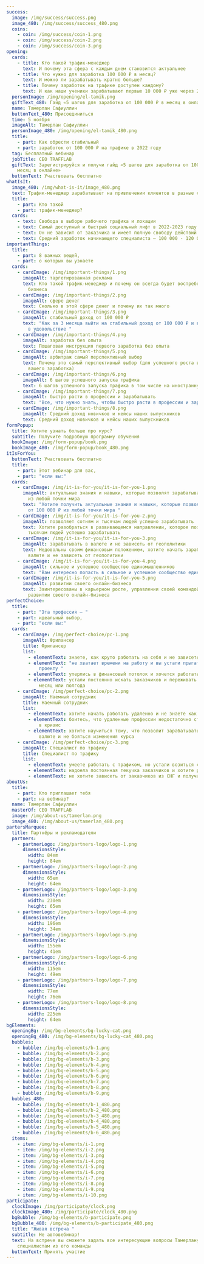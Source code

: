 ```yaml
---
success:
  image: /img/success/success.png
  image_480: /img/success/success_480.png
  coins:
    - coin: /img/success/coin-1.png
    - coin: /img/success/coin-2.png
    - coin: /img/success/coin-3.png
opening:
  cards:
    - title: Кто такой трафик-менеджер
      text: И почему эта сфера с каждым днем становится актуальнее
    - title: Что нужно для заработка 100 000 ₽ в месяц?
      text: И можно ли зарабатывать кратно больше?
    - title: Почему заработок на трафике доступен каждому?
      text: И как наши ученики зарабатывают первые 10 000 ₽ уже через 2 недели
  personImage: /img/opening/el-tamik.png
  giftText_480: Гайд «5 шагов для заработка от 100 000 ₽ в месяц в онлайне»
  name: Тамерлан Сафиуллин
  buttonText_480: Присоединиться
  time: 5 ноября
  imageAlt: Тамерлан Сафиуллин
  personImage_480: /img/opening/el-tamik_480.png
  title:
    - part: Как обрести стабильный
    - part: заработок от 100 000 ₽ на трафике в 2022 году
  tag: Бесплатный вебинар
  jobTitle: CEO TRAFFLAB
  giftText: Зарегистрируйся и получи гайд «5 шагов для заработка от 100 000 ₽ в
    месяц в онлайне»
  buttonText: Участвовать бесплатно
whatIsIt:
  image_480: /img/what-is-it/image_480.png
  text: Трафик-менеджер зарабатывает на привлечении клиентов в разные сферы бизнеса
  title:
    - part: Кто такой
    - part: трафик-менеджер?
  cards:
    - text: Свобода в выборе рабочего графика и локации
    - text: Самый доступный и быстрый социальный лифт в 2022-2023 году!
    - text: Он не зависит от заказчика и имеет полную свободу действий
    - text: Средний заработок начинающего специалиста – 100 000 - 120 000 ₽ в месяц
importantThings:
  title:
    - part: 8 важных вещей,
    - part: о которых вы узнаете
  cards:
    - cardImage: /img/important-things/1.png
      imageAlt: таргетированная реклама
      text: Кто такой трафик-менеджер и почему он всегда будет востребован у крупного
        бизнеса
    - cardImage: /img/important-things/2.png
      imageAlt: сфере денег
      text: Сколько в этой сфере денег и почему их так много
    - cardImage: /img/important-things/3.png
      imageAlt: стабильный доход от 100 000 ₽
      text: "Как за 3 месяца выйти на стабильный доход от 100 000 ₽ и выше и работать
        в удовольствие "
    - cardImage: /img/important-things/4.png
      imageAlt: заработка без опыта
      text: Пошаговая инструкция первого заработка без опыта
    - cardImage: /img/important-things/5.png
      imageAlt: арбитраж самый перспективный выбор
      text: Почему это самый перспективный выбор (для успешного роста в профессии и
        вашего заработка)
    - cardImage: /img/important-things/6.png
      imageAlt: 6 шагов успешного запуска трафика
      text: 6 шагов успешного запуска трафика в том числе на иностранную аудиторию
    - cardImage: /img/important-things/7.png
      imageAlt: быстро расти в профессии и зарабатывать
      text: "Все, что нужно знать, чтобы быстро расти в профессии и зарабатывать "
    - cardImage: /img/important-things/8.png
      imageAlt: Средний доход новичков и кейсы наших выпускников
      text: Средний доход новичков и кейсы наших выпускников
formPopup:
  title: Хотите узнать больше про курс?
  subtitle: Получите подробную программу обучения
  bookImage: /img/form-popup/book.png
  bookImage_480: /img/form-popup/book_480.png
itIsForYou:
  buttonText: Участвовать бесплатно
  title:
    - part: Этот вебинар для вас,
    - part: "если вы:"
  cards:
    - cardImage: /img/it-is-for-you/it-is-for-you-1.png
      imageAlt: актуальные знания и навыки, которые позволят зарабатывать от 100 000 ₽
        из любой точки мира
      text: "Хотите получить актуальные знания и навыки, которые позволят зарабатывать
        от 100 000 ₽ из любой точки мира "
    - cardImage: /img/it-is-for-you/it-is-for-you-2.png
      imageAlt: позволяет сотням и тысячам людей успешно зарабатывать
      text: Хотите разобраться в развивающемся направлении, которое позволяет сотням и
        тысячам людей успешно зарабатывать
    - cardImage: /img/it-is-for-you/it-is-for-you-3.png
      imageAlt: зарабатывать в валюте и не зависеть от геополитики
      text: Недовольны своим финансовым положением, хотите начать зарабатывать в
        валюте и не зависеть от геополитики
    - cardImage: /img/it-is-for-you/it-is-for-you-4.png
      imageAlt: сильное и успешное сообщество единомышленников
      text: "Вам интересно попасть в сильное и успешное сообщество единомышленников "
    - cardImage: /img/it-is-for-you/it-is-for-you-5.png
      imageAlt: развитии своего онлайн-бизнеса
      text: Заинтересованы в карьерном росте, управлении своей командой людей и
        развитии своего онлайн-бизнеса
perfectChoice:
  title:
    - part: "Эта профессия – "
    - part: идеальный выбор,
    - part: "если вы:"
  cards:
    - cardImage: /img/perfect-choice/pc-1.png
      imageAlt: Фрилансер
      title: Фрилансер
      list:
        - elementText: знаете, как круто работать на себя и не зависеть от начальника
        - elementText: "не хватает времени на работу и вы устали прыгать от проекта к
            проекту "
        - elementText: уперлись в финансовый потолок и хочется работать в удовольствие
        - elementText: устали постоянно искать заказчиков и переживать о заработке через
            месяц или полгода
    - cardImage: /img/perfect-choice/pc-2.png
      imageAlt: Наемный сотрудник
      title: Наемный сотрудник
      list:
        - elementText: хотите начать работать удаленно и не знаете как
        - elementText: боитесь, что удаленные профессии недостаточно стабильные - особенно
            в кризис
        - elementText: хотите научиться тому, что позволит зарабатывать тысячи долларов в
            валюте и не бояться изменения курса
    - cardImage: /img/perfect-choice/pc-3.png
      imageAlt: Специалист по трафику
      title: Специалист по трафику
      list:
        - elementText: умеете работать с трафиком, но устали возиться с заказчиками
        - elementText: надоела постоянная текучка заказчиков и хотите работать на себя
        - elementText: не хотите зависеть от заказчиков из СНГ и получать зарплату в рублях
aboutUs:
  title:
    - part: Кто приглашает тебя
    - part: на вебинар?
  name: Тамерлан Сафиуллин
  masterOf: CEO TRAFFLAB
  image: /img/about-us/tamerlan.png
  image_480: /img/about-us/tamerlan_480.png
partersMarquee:
  title: Партнёры и рекламодатели
  partners:
    - partnerLogo: /img/partners-logo/logo-1.png
      dimensionsStyle:
        width: 84em
        height: 84em
    - partnerLogo: /img/partners-logo/logo-2.png
      dimensionsStyle:
        width: 65em
        height: 64em
    - partnerLogo: /img/partners-logo/logo-3.png
      dimensionsStyle:
        width: 230em
        height: 65em
    - partnerLogo: /img/partners-logo/logo-4.png
      dimensionsStyle:
        width: 196em
        height: 34em
    - partnerLogo: /img/partners-logo/logo-5.png
      dimensionsStyle:
        width: 155em
        height: 41em
    - partnerLogo: /img/partners-logo/logo-6.png
      dimensionsStyle:
        width: 115em
        height: 49em
    - partnerLogo: /img/partners-logo/logo-7.png
      dimensionsStyle:
        width: 77em
        height: 76em
    - partnerLogo: /img/partners-logo/logo-8.png
      dimensionsStyle:
        width: 225em
        height: 64em
bgElements:
  openingBg: /img/bg-elements/bg-lucky-cat.png
  openingBg_480: /img/bg-elements/bg-lucky-cat_480.png
  bubbles:
    - bubble: /img/bg-elements/b-1.png
    - bubble: /img/bg-elements/b-2.png
    - bubble: /img/bg-elements/b-3.png
    - bubble: /img/bg-elements/b-4.png
    - bubble: /img/bg-elements/b-5.png
    - bubble: /img/bg-elements/b-6.png
    - bubble: /img/bg-elements/b-7.png
    - bubble: /img/bg-elements/b-8.png
    - bubble: /img/bg-elements/b-9.png
  bubbles_480:
    - bubble: /img/bg-elements/b-1_480.png
    - bubble: /img/bg-elements/b-2_480.png
    - bubble: /img/bg-elements/b-3_480.png
    - bubble: /img/bg-elements/b-4_480.png
    - bubble: /img/bg-elements/b-5_480.png
    - bubble: /img/bg-elements/b-6_480.png
  items:
    - item: /img/bg-elements/i-1.png
    - item: /img/bg-elements/i-2.png
    - item: /img/bg-elements/i-3.png
    - item: /img/bg-elements/i-4.png
    - item: /img/bg-elements/i-5.png
    - item: /img/bg-elements/i-6.png
    - item: /img/bg-elements/i-7.png
    - item: /img/bg-elements/i-8.png
    - item: /img/bg-elements/i-9.png
    - item: /img/bg-elements/i-10.png
participate:
  clockImage: /img/participate/clock.png
  clockImage_480: /img/participate/clock_480.png
  bgBubble: /img/bg-elements/b-participate.png
  bgBubble_480: /img/bg-elements/b-participate_480.png
  title: "Живая встреча "
  subtitle: Не автовебинар!
  text: На встрече вы сможете задать все интересующие вопросы Тамерлану и
    специалистам из его команды
  buttonText: Принять участие
---
```

